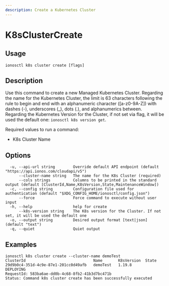 ```yaml
---
description: Create a Kubernetes Cluster
---
```


# K8sClusterCreate

## Usage

```text
ionosctl k8s cluster create [flags]
```

## Description

Use this command to create a new Managed Kubernetes Cluster. Regarding the name for the Kubernetes Cluster, the limit is 63 characters following the rule to begin and end with an alphanumeric character ([a-z0-9A-Z]) with dashes (-), underscores (_), dots (.), and alphanumerics between. Regarding the Kubernetes Version for the Cluster, if not set via flag, it will be used the default one: `ionosctl k8s version get`.

Required values to run a command:

* K8s Cluster Name

## Options

```text
  -u, --api-url string        Override default API endpoint (default "https://api.ionos.com/cloudapi/v5")
      --cluster-name string   The name for the K8s Cluster (required)
      --cols strings          Columns to be printed in the standard output (default [ClusterId,Name,K8sVersion,State,MaintenanceWindow])
  -c, --config string         Configuration file used for authentication (default "$XDG_CONFIG_HOME/ionosctl/config.json")
      --force                 Force command to execute without user input
  -h, --help                  help for create
      --k8s-version string    The K8s version for the Cluster. If not set, it will be used the default one
  -o, --output string         Desired output format [text|json] (default "text")
  -q, --quiet                 Quiet output
```

## Examples

```text
ionosctl k8s cluster create --cluster-name demoTest
ClusterId                              Name       K8sVersion  State
29d9b0c4-351d-4c9e-87e1-201cc0d49afb   demoTest   1.19.8      DEPLOYING
RequestId: 583ba6ae-dd0b-4c68-8fb2-41b3d7bc471b
Status: Command k8s cluster create has been successfully executed
```

